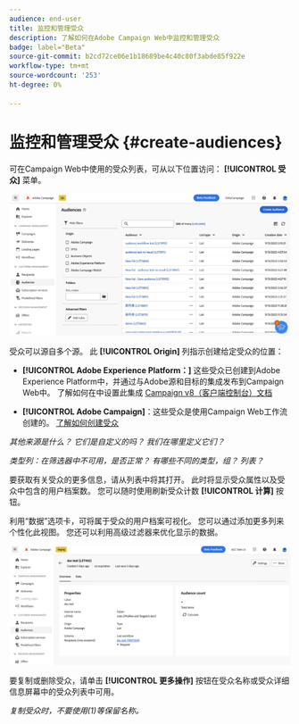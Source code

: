 ```yaml
---
audience: end-user
title: 监控和管理受众
description: 了解如何在Adobe Campaign Web中监控和管理受众
badge: label="Beta"
source-git-commit: b2cd72ce06e1b18689be4c40c80f3abde85f922e
workflow-type: tm+mt
source-wordcount: '253'
ht-degree: 0%

---
```



# 监控和管理受众 {#create-audiences}

可在Campaign Web中使用的受众列表，可从以下位置访问： **[!UICONTROL 受众]** 菜单。

![](assets/audiences-list.png)

受众可以源自多个源。 此 **[!UICONTROL Origin]** 列指示创建给定受众的位置：

* **[!UICONTROL Adobe Experience Platform：]** 这些受众已创建到Adobe Experience Platform中，并通过与Adobe源和目标的集成发布到Campaign Web中。 了解如何在中设置此集成 [Campaign v8（客户端控制台）文档](https://experienceleague.adobe.com/docs/campaign/campaign-v8/connect/ac-aep/ac-aep.html)

* **[!UICONTROL Adobe Campaign]**：这些受众是使用Campaign Web工作流创建的。 [了解如何创建受众](create-audiences.md)

*其他来源是什么？ 它们是自定义的吗？ 我们在哪里定义它们？*

*类型列：在筛选器中不可用，是否正常？ 有哪些不同的类型，组？ 列表？*

要获取有关受众的更多信息，请从列表中将其打开。 此时将显示受众属性以及受众中包含的用户档案数。 您可以随时使用刷新受众计数 **[!UICONTROL 计算]** 按钮。

利用“数据”选项卡，可将属于受众的用户档案可视化。 您可以通过添加更多列来个性化此视图。 您还可以利用高级过滤器来优化显示的数据。

![](assets/audiences-details.png)

要复制或删除受众，请单击 **[!UICONTROL 更多操作]** 按钮在受众名称或受众详细信息屏幕中的受众列表中可用。

*复制受众时，不要使用(1)等保留名称。*
